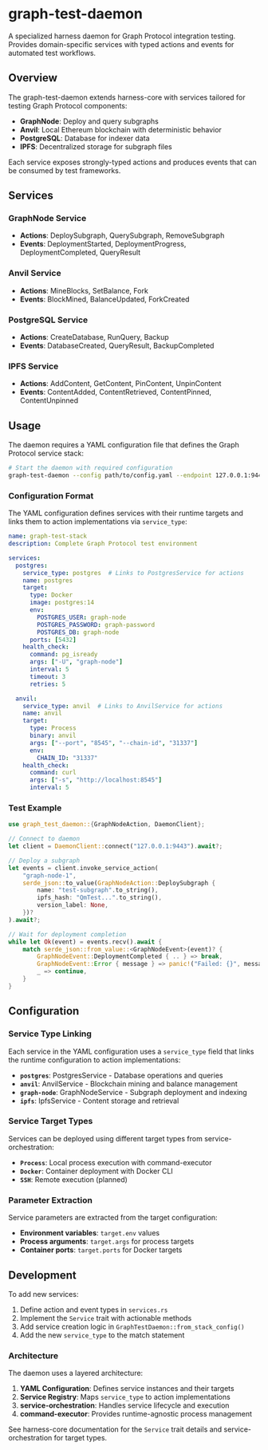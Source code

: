 # graph-test-daemon

A specialized harness daemon for Graph Protocol integration testing. Provides domain-specific services with typed actions and events for automated test workflows.

## Overview

The graph-test-daemon extends harness-core with services tailored for testing Graph Protocol components:

- **GraphNode**: Deploy and query subgraphs
- **Anvil**: Local Ethereum blockchain with deterministic behavior
- **PostgreSQL**: Database for indexer data
- **IPFS**: Decentralized storage for subgraph files

Each service exposes strongly-typed actions and produces events that can be consumed by test frameworks.

## Services

### GraphNode Service
- **Actions**: DeploySubgraph, QuerySubgraph, RemoveSubgraph
- **Events**: DeploymentStarted, DeploymentProgress, DeploymentCompleted, QueryResult

### Anvil Service
- **Actions**: MineBlocks, SetBalance, Fork
- **Events**: BlockMined, BalanceUpdated, ForkCreated

### PostgreSQL Service
- **Actions**: CreateDatabase, RunQuery, Backup
- **Events**: DatabaseCreated, QueryResult, BackupCompleted

### IPFS Service
- **Actions**: AddContent, GetContent, PinContent, UnpinContent
- **Events**: ContentAdded, ContentRetrieved, ContentPinned, ContentUnpinned

## Usage

The daemon requires a YAML configuration file that defines the Graph Protocol service stack:

```bash
# Start the daemon with required configuration
graph-test-daemon --config path/to/config.yaml --endpoint 127.0.0.1:9443
```

### Configuration Format

The YAML configuration defines services with their runtime targets and links them to action implementations via `service_type`:

```yaml
name: graph-test-stack
description: Complete Graph Protocol test environment

services:
  postgres:
    service_type: postgres  # Links to PostgresService for actions
    name: postgres
    target:
      type: Docker
      image: postgres:14
      env:
        POSTGRES_USER: graph-node
        POSTGRES_PASSWORD: graph-password
        POSTGRES_DB: graph-node
      ports: [5432]
    health_check:
      command: pg_isready
      args: ["-U", "graph-node"]
      interval: 5
      timeout: 3
      retries: 5

  anvil:
    service_type: anvil  # Links to AnvilService for actions
    name: anvil
    target:
      type: Process
      binary: anvil
      args: ["--port", "8545", "--chain-id", "31337"]
      env:
        CHAIN_ID: "31337"
    health_check:
      command: curl
      args: ["-s", "http://localhost:8545"]
      interval: 5
```

### Test Example

```rust
use graph_test_daemon::{GraphNodeAction, DaemonClient};

// Connect to daemon
let client = DaemonClient::connect("127.0.0.1:9443").await?;

// Deploy a subgraph
let events = client.invoke_service_action(
    "graph-node-1",
    serde_json::to_value(GraphNodeAction::DeploySubgraph {
        name: "test-subgraph".to_string(),
        ipfs_hash: "QmTest...".to_string(),
        version_label: None,
    })?
).await?;

// Wait for deployment completion
while let Ok(event) = events.recv().await {
    match serde_json::from_value::<GraphNodeEvent>(event)? {
        GraphNodeEvent::DeploymentCompleted { .. } => break,
        GraphNodeEvent::Error { message } => panic!("Failed: {}", message),
        _ => continue,
    }
}
```

## Configuration

### Service Type Linking

Each service in the YAML configuration uses a `service_type` field that links the runtime configuration to action implementations:

- **`postgres`**: PostgresService - Database operations and queries
- **`anvil`**: AnvilService - Blockchain mining and balance management  
- **`graph-node`**: GraphNodeService - Subgraph deployment and indexing
- **`ipfs`**: IpfsService - Content storage and retrieval

### Service Target Types

Services can be deployed using different target types from service-orchestration:

- **`Process`**: Local process execution with command-executor
- **`Docker`**: Container deployment with Docker CLI
- **`SSH`**: Remote execution (planned)

### Parameter Extraction

Service parameters are extracted from the target configuration:
- **Environment variables**: `target.env` values
- **Process arguments**: `target.args` for process targets
- **Container ports**: `target.ports` for Docker targets

## Development

To add new services:
1. Define action and event types in `services.rs`
2. Implement the `Service` trait with actionable methods
3. Add service creation logic in `GraphTestDaemon::from_stack_config()`
4. Add the new `service_type` to the match statement

### Architecture

The daemon uses a layered architecture:

1. **YAML Configuration**: Defines service instances and their targets
2. **Service Registry**: Maps `service_type` to action implementations  
3. **service-orchestration**: Handles service lifecycle and execution
4. **command-executor**: Provides runtime-agnostic process management

See harness-core documentation for the `Service` trait details and service-orchestration for target types.